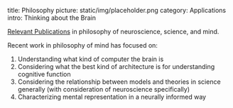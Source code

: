 title: Philosophy
picture: static/img/placeholder.png
category: Applications
intro: Thinking about the Brain

[Relevant Publications](?q=biblio/term/philosophy/) in philosophy of
neuroscience, science, and mind.

Recent work in philosophy of mind has focused on:

  1. Understanding what kind of computer the brain is
  2. Considering what the best kind of architecture is for understanding cognitive function
  3. Considering the relationship between models and theories in science generally (with consideration of neuroscience specifically)
  4. Characterizing mental representation in a neurally informed way
